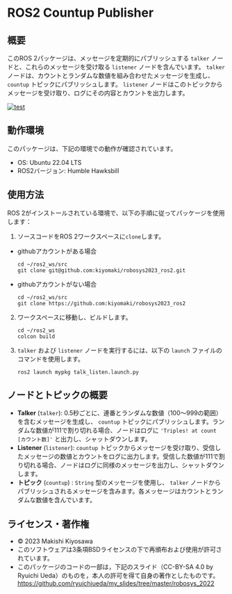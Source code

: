 # ROS2 Countup Publisher

## 概要
このROS 2パッケージは、メッセージを定期的にパブリッシュする `talker` ノードと、これらのメッセージを受け取る `listener` ノードを含んでいます。 `talker` ノードは、カウントとランダムな数値を組み合わせたメッセージを生成し、 `countup` トピックにパブリッシュします。 `listener` ノードはこのトピックからメッセージを受け取り、ログにその内容とカウントを出力します。

[![test](https://github.com/kiyomaki/roboysys2023_ros2/actions/workflows/test.yml/badge.svg?branch=main)](https://github.com/kiyomaki/roboysys2023_ros2/actions/workflows/test.yml)

## 動作環境

このパッケージは、下記の環境での動作が確認されています。
- OS: Ubuntu 22.04 LTS
- ROS2バージョン: Humble Hawksbill

## 使用方法

ROS 2がインストールされている環境で、以下の手順に従ってパッケージを使用します：

1. ソースコードをROS 2ワークスペースに`clone`します。
- githubアカウントがある場合
   ```
   cd ~/ros2_ws/src
   git clone git@github.com:kiyomaki/robosys2023_ros2.git
   ```

- githubアカウントがない場合
   ```
   cd ~/ros2_ws/src
   git clone https://github.com:kiyomaki/robosys2023_ros2
   ```

2. ワークスペースに移動し、ビルドします。
   ```
   cd ~/ros2_ws
   colcon build
   ```

3. `talker` および `listener` ノードを実行するには、以下の `launch` ファイルのコマンドを使用します。
   ```
   ros2 launch mypkg talk_listen.launch.py
   ```

## ノードとトピックの概要

- **Talker** (`talker`): 0.5秒ごとに、連番とランダムな数値（100〜999の範囲）を含むメッセージを生成し、 `countup` トピックにパブリッシュします。ランダムな数値が111で割り切れる場合、ノードはログに `'Triples! at count [カウント数]'` と出力し、シャットダウンします。
- **Listener** (`listener`): `countup` トピックからメッセージを受け取り、受信したメッセージの数値とカウントをログに出力します。受信した数値が111で割り切れる場合、ノードはログに同様のメッセージを出力し、シャットダウンします。
- **トピック** (`countup`) : `String` 型のメッセージを使用し、 `talker` ノードからパブリッシュされるメッセージを含みます。各メッセージはカウントとランダムな数値を含んでいます。

## ライセンス・著作権

- © 2023 Makishi Kiyosawa
- このソフトウェアは3条項BSDライセンスの下で再頒布および使用が許可されています。
- このパッケージのコードの一部は，下記のスライド（CC-BY-SA 4.0 by Ryuichi Ueda）のものを，本人の許可を得て自身の著作としたものです。
  https://github.com/ryuichiueda/my_slides/tree/master/robosys_2022
